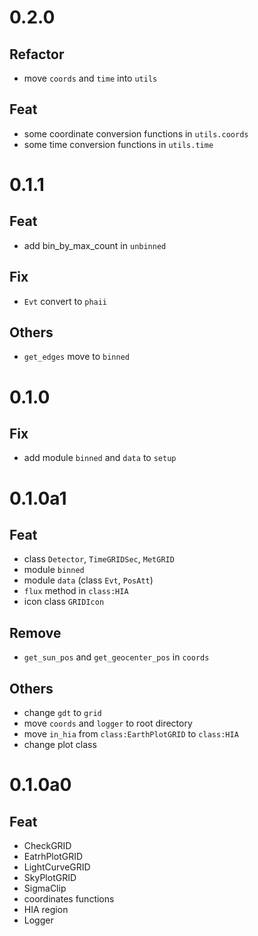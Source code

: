 # 0.2.0
## Refactor
* move `coords` and `time` into `utils`
## Feat
* some coordinate conversion functions in `utils.coords`
* some time conversion functions in `utils.time`

# 0.1.1
## Feat
* add bin_by_max_count in `unbinned`

## Fix
* `Evt` convert to `phaii`

## Others
* `get_edges` move to `binned`

# 0.1.0
## Fix
* add module `binned` and `data` to `setup`

# 0.1.0a1
## Feat
* class `Detector`, `TimeGRIDSec`, `MetGRID`
* module `binned`
* module `data` (class `Evt`, `PosAtt`)
* `flux` method in `class:HIA`
* icon class `GRIDIcon`

## Remove
* `get_sun_pos` and `get_geocenter_pos` in `coords`

## Others
* change `gdt` to `grid`
* move `coords` and `logger` to root directory
* move `in_hia` from `class:EarthPlotGRID` to `class:HIA`
* change plot class

# 0.1.0a0
## Feat
* CheckGRID
* EatrhPlotGRID
* LightCurveGRID
* SkyPlotGRID
* SigmaClip
* coordinates functions
* HIA region
* Logger